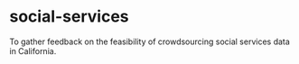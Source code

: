 # social-services
To gather feedback on the feasibility of crowdsourcing social services data in California.
